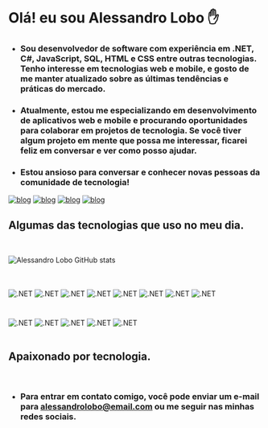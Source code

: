 # Olá! eu sou Alessandro Lobo ✋

- ### Sou desenvolvedor de software com experiência em .NET, C#, JavaScript, SQL, HTML e CSS entre outras tecnologias. Tenho interesse em tecnologias web e mobile, e gosto de me manter atualizado sobre as últimas tendências e práticas do mercado.

- ### Atualmente, estou me especializando em desenvolvimento de aplicativos web e mobile e procurando oportunidades para colaborar em projetos de tecnologia. Se você tiver algum projeto em mente que possa me interessar, ficarei feliz em conversar e ver como posso ajudar.

- ### Estou ansioso para conversar e conhecer novas pessoas da comunidade de tecnologia!

[![blog](https://img.shields.io/badge/LinkedIn-0077B5?style=for-the-badge&logo=linkedin&logoColor=white)](https://www.linkedin.com/in/alessandrolobodev/)
[![blog](https://img.shields.io/badge/WhatsApp-25D366?style=for-the-badge&logo=whatsapp&logoColor=white)](https://wa.me/5516991844434)
[![blog](https://img.shields.io/badge/Instagram-E4405F?style=for-the-badge&logo=instagram&logoColor=white)](https://www.instagram.com/alessandro.dev/)
[![blog](https://img.shields.io/badge/Twitter-1DA1F2?style=for-the-badge&logo=twitter&logoColor=white)](https://twitter.com/Alessandro_lobo)

## Algumas das tecnologias que uso no meu dia.

<BR/>

![Alessandro Lobo GitHub stats](https://github-readme-stats.vercel.app/api?username=AlessandroLobo&show_icons=true&theme=dracula)

<BR/>

<div style="display: inline_block"><br/>

<img align="center" alt=".NET" src="https://img.shields.io/badge/.NET-5C2D91?style=for-the-badge&logo=.net&logoColor=white">
<img align="center" alt=".NET" src="https://img.shields.io/badge/C%23-239120?style=for-the-badge&logo=c-sharp&logoColor=white">
<img align="center" alt=".NET" src="https://img.shields.io/badge/JavaScript-F7DF1E?style=for-the-badge&logo=javascript&logoColor=black">
<img align="center" alt=".NET" src="https://img.shields.io/badge/TypeScript-007ACC?style=for-the-badge&logo=typescript&logoColor=white">
<img align="center" alt=".NET" src="https://img.shields.io/badge/HTML5-E34F26?style=for-the-badge&logo=html5&logoColor=white">
<img align="center" alt=".NET" src="https://img.shields.io/badge/CSS3-1572B6?style=for-the-badge&logo=css3&logoColor=white">
<img align="center" alt=".NET" src="https://img.shields.io/badge/React-20232A?style=for-the-badge&logo=react&logoColor=61DAFB">
<img align="center" alt=".NET" src="https://img.shields.io/badge/React_Native-20232A?style=for-the-badge&logo=react&logoColor=61DAFB">

# 

<img align="center" alt=".NET" src="https://img.shields.io/badge/Node.js-43853D?style=for-the-badge&logo=node.js&logoColor=white">
<img align="center" alt=".NET" src="https://img.shields.io/badge/Bootstrap-563D7C?style=for-the-badge&logo=bootstrap&logoColor=white">
<img align="center" alt=".NET" src="https://img.shields.io/badge/Tailwind_CSS-38B2AC?style=for-the-badge&logo=tailwind-css&logoColor=white">
<img align="center" alt=".NET" src="https://img.shields.io/badge/MySQL-00000F?style=for-the-badge&logo=mysql&logoColor=white">
<img align="center" alt=".NET" src="https://img.shields.io/badge/Microsoft_SQL_Server-CC2927?style=for-the-badge&logo=microsoft-sql-server&logoColor=white">

</div>

<br/>

 ## Apaixonado por tecnologia.

<br/>

- ### Para entrar em contato comigo, você pode enviar um e-mail para alessandrolobo@email.com ou me seguir nas minhas redes sociais.
